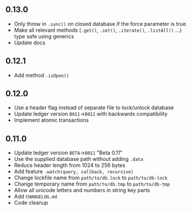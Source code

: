 ## 0.13.0

- Only throw in `.sync()` on closed database if the force parameter is true.
- Make all relevant methods (`.get()`, `.set()`, `.iterate()`, `.listAll()` ...)
  type safe using generics
- Update docs

## 0.12.1

- Add method `.isOpen()`

## 0.12.0

- Use a header flag instead of separate file to lock/unlock database
- Update ledger version `B011`->`B012` with backwards compatibility
- Implement atomic transactions

## 0.11.0

- Update ledger version `BETA`->`B011` "Beta 0.11"
- Use the supplied database path without adding `.data`
- Reduce header length from 1024 to 256 bytes
- Add feature `.watch(query, callback, recursive)`
- Change lockfile name from `path/to/db.lock` to `path/to/db-lock`
- Change temporary name from `path/to/db.tmp` to `path/to/db-tmp`
- Allow all unicode letters and numbers in string key parts
- Add `CHANGELOG.md`
- Code cleanup
